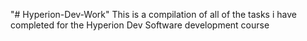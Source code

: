 "# Hyperion-Dev-Work" 
This is a compilation of all of the tasks i have completed for the Hyperion Dev Software development course
